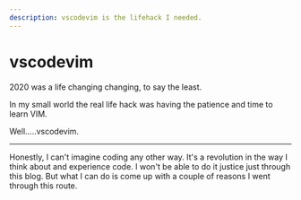 ```yaml
---
description: vscodevim is the lifehack I needed.
---
```


# vscodevim

2020 was a life changing changing, to say the least.

In my small world the real life hack was having the patience and time to learn VIM.

Well.....vscodevim.

---

Honestly, I can't imagine coding any other way. It's a revolution in the way I think about and experience code. I won't be able to do it justice just through this blog. But what I can do is come up with a couple of reasons I went through this route. 

